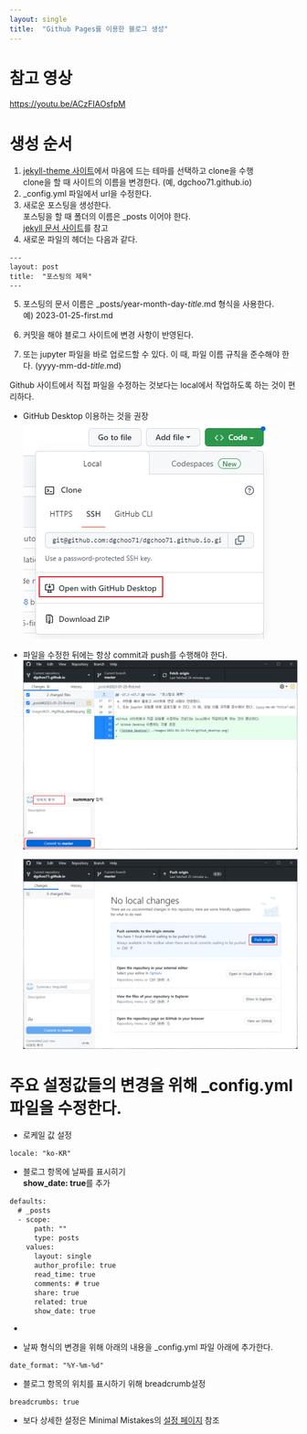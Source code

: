 ```yaml
---
layout: single
title:  "Github Pages를 이용한 블로그 생성"
---
```


# 참고 영상
https://youtu.be/ACzFIAOsfpM

# 생성 순서
1. [jekyll-theme 사이트](https://github.com/topics/jekyll-theme)에서 마음에 드는 테마를 선택하고 clone을 수행   
clone을 할 때 사이트의 이름을 변경한다. (예, dgchoo71.github.io)
2. _config.yml 파일에서 url을 수정한다.
3. 새로운 포스팅을 생성한다.    
포스팅을 할 때 폴더의 이름은 _posts 이어야 한다.   
[jekyll 문서 사이트](https://jekyllrb.com/docs/posts/)를 참고
4. 새로운 파일의 헤더는 다음과 같다.   
```
---
layout: post
title:  "포스팅의 제목"
---
```

5. 포스팅의 문서 이름은 _posts/year-month-day-*title*.md 형식을 사용한다.   
예) 2023-01-25-first.md

6. 커밋을 해야 블로그 사이트에 변경 사항이 반영된다.
7. 또는 jupyter 파일을 바로 업로드할 수 있다. 이 때, 파일 이름 규칙을 준수해야 한다. (yyyy-mm-dd-*title*.md)

Github 사이트에서 직접 파일을 수정하는 것보다는 local에서 작업하도록 하는 것이 편리하다. 
* GitHub Desktop 이용하는 것을 권장   
 ![GitHub Desktop](../images/2023-01-25-first/github_desktop.png)

* 파일을 수정한 뒤에는 항상 commit과 push를 수행해야 한다.  
  ![commit](../images/2023-01-25-first/github_desktop_commit.png)    

  ![push](../images/2023-01-25-first/github_desktop_push.png)


# 주요 설정값들의 변경을 위해 _config.yml 파일을 수정한다.

* 로케일 값 설정   
```
locale: "ko-KR"
```

* 블로그 항목에 날짜를 표시히기  
  **show_date: true**를 추가

```
defaults:
  # _posts
  - scope:
      path: ""
      type: posts
    values:
      layout: single
      author_profile: true
      read_time: true
      comments: # true
      share: true
      related: true
      show_date: true
```
* 

* 날짜 형식의 변경을 위해 아래의 내용을 _config.yml 파일 아래에 추가한다.
```
date_format: "%Y-%m-%d"

```
* 블로그 항목의 위치를 표시하기 위해 breadcrumb설정
```
breadcrumbs: true
```

* 보다 상세한 설정은 Minimal Mistakes의 [설정 페이지](https://mmistakes.github.io/minimal-mistakes/docs/configuration/) 참조

